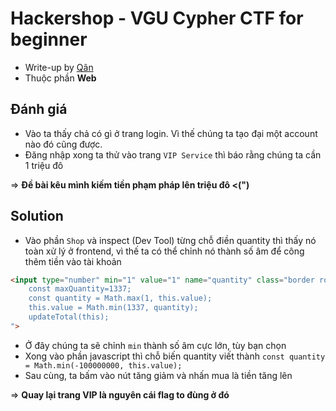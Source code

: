 # Hackershop - VGU Cypher CTF for beginner

- Write-up by [Qân](https://github.com/CallMeQan)
- Thuộc phần **Web**

## Đánh giá

- Vào ta thấy chả có gì ở trang login. Vì thế chúng ta tạo đại một account nào đó cũng được.
- Đăng nhập xong ta thử vào trang `VIP Service` thì báo rằng chúng ta cần 1 triệu đô

=> **Đề bài kêu mình kiếm tiền phạm pháp lên triệu đô <(")**

## Solution

- Vào phần `Shop` và inspect (Dev Tool) từng chỗ điền quantity thì thấy nó toàn xử lý ở frontend, vì thế ta có thể chỉnh nó thành số âm để công thêm tiền vào tài khoản

```html
<input type="number" min="1" value="1" name="quantity" class="border rounded-lg w-16 text-center quantity-input" oninput="
    const maxQuantity=1337;
    const quantity = Math.max(1, this.value);
    this.value = Math.min(1337, quantity);
    updateTotal(this);
">
```

- Ở đây chúng ta sẽ chỉnh `min` thành số âm cực lớn, tùy bạn chọn
- Xong vào phần javascript thì chỗ biến quantity viết thành `const quantity = Math.min(-100000000, this.value);`
- Sau cùng, ta bấm vào nút tăng giảm và nhấn mua là tiền tăng lên

=> **Quay lại trang VIP là nguyên cái flag to đùng ở đó**
